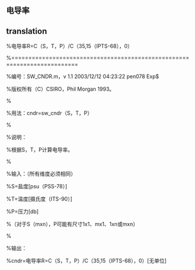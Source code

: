 ## 电导率

## translation
%电导率R=C（S，T，P）/C（35,15（IPTS-68），0）

%=========================================================================

%编号：SW_CNDR.m，v 1.1 2003/12/12 04:23:22 pen078 Exp$

%版权所有（C）CSIRO，Phil Morgan 1993。

%

%用法：cndr=sw_cndr（S，T，P）

%

%说明：

%根据S，T，P计算电导率。

%

%输入：（所有维度必须相同）

%S=盐度[psu（PSS-78）]

%T=温度[摄氏度（ITS-90）]

%P=压力[db]

%（对于S（mxn），P可能有尺寸1x1、mx1、1xn或mxn）

%

%输出：

%cndr=电导率R=C（S，T，P）/C（35,15（IPTS-68），0）[无单位]
